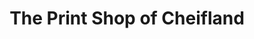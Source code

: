 ---
title: "The Print Shop of Cheifland"
url: /chiefland/the-print-shop-of-cheifland/
shop: Kopieren
---